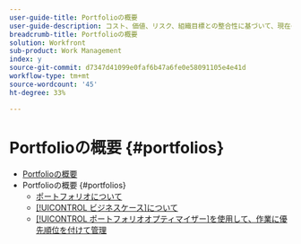```yaml
---
user-guide-title: Portfolioの概要
user-guide-description: コスト、価値、リスク、組織目標との整合性に基づいて、現在のプロジェクトと提案されたプロジェクトに優先順位を付ける方法を説明します。
breadcrumb-title: Portfolioの概要
solution: Workfront
sub-product: Work Management
index: y
source-git-commit: d7347d41099e0faf6b47a6fe0e58091105e4e41d
workflow-type: tm+mt
source-wordcount: '45'
ht-degree: 33%

---
```




# Portfolioの概要 {#portfolios}

+ [Portfolioの概要](overview.md)
+ Portfolioの概要 {#portfolios}
   + [ポートフォリオについて](overview-of-adobe-workfront-portfolios.md)
   + [[!UICONTROL ビジネスケース]について](introduction-to-the-business-case.md)
   + [[!UICONTROL ポートフォリオオプティマイザー]を使用して、作業に優先順位を付けて管理](prioritize-and-manage-work-with-portfolios.md)

